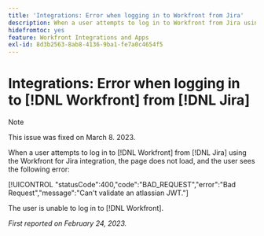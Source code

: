 ```yaml
---
title: 'Integrations: Error when logging in to Workfront from Jira'
description: When a user attempts to log in to Workfront from Jira using the Workfront for Jira integration, the page does not load, and the user sees an error.
hidefromtoc: yes
feature: Workfront Integrations and Apps
exl-id: 8d3b2563-8ab8-4136-9ba1-fe7a0c4654f5
---
```

# Integrations: Error when logging in to [!DNL Workfront] from [!DNL Jira]

>[!NOTE]
>
>This issue was fixed on March 8. 2023.

When a user attempts to log in to [!DNL Workfront] from [!DNL Jira] using the Workfront for Jira integration, the page does not load, and the user sees the following error:

[!UICONTROL "statusCode":400,"code":"BAD_REQUEST","error":"Bad Request","message":"Can't validate an atlassian JWT."]

The user is unable to log in to [!DNL Workfront].

_First reported on February 24, 2023._
